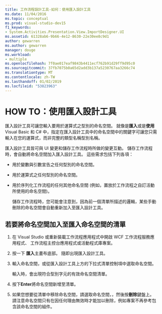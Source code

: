 ```yaml
---
title: 工作流程設計工具-如何：使用匯入設計工具
ms.date: 11/04/2016
ms.topic: conceptual
ms.prod: visual-studio-dev15
f1_keywords:
- System.Activities.Presentation.View.ImportDesigner.UI
ms.assetid: 61328ab6-9b66-4e12-8630-22e30ee8c9d1
author: gewarren
ms.author: gewarren
manager: douge
ms.workload:
- multiple
ms.openlocfilehash: 7f0ae017eaf9843b4411ecf762b91d29ff9d95c0
ms.sourcegitcommit: 37fb7075b0a65d2add3b137a5230767aa3266c74
ms.translationtype: MT
ms.contentlocale: zh-TW
ms.lasthandoff: 01/02/2019
ms.locfileid: "53823963"
---
```

# <a name="how-to-use-the-imports-designer"></a>HOW TO：使用匯入設計工具

匯入設計工具可讓您輸入要用於運算式之型別的命名空間。 就像是**匯入**或是**使用**Visual Basic 和 C# 中，指定在匯入設計工具中的命名空間中的關鍵字可讓您只需輸入在您的運算式，而非完整的類型名稱型別名稱。

匯入設計工具皆可與 UI 變更和儲存工作流程時所做的變更互動。 儲存工作流程時，會自動將命名空間加入匯入設計工具。 這些需求包括下列各項：

- 用於變數與引數宣告之任何型別的命名空間。

- 用於運算式之任何型別的命名空間。

- 用於序列化工作流程的任何其他命名空間 (例如，置放於工作流程之自訂活動所使用的命名空間)。

  儲存工作流程時，您可能會注意到，因為前一個清單所描述的邏輯，某些手動刪除的命名空間會自動重新加入至匯入設計工具。

## <a name="to-add-a-namespace-to-the-list-of-imported-namespaces"></a>若要將命名空間加入至匯入命名空間的清單

1.  在 Visual Studio 或重新裝載工作流程應用程式中開啟 WCF 工作流程服務應用程式、 工作流程主控台應用程式或活動程式庫專案。

2.  按一下 **匯入**主畫布底部。 隨即出現匯入設計工具。

3.  輸入命名空間，或從匯入設計工具上方的下拉式清單控制項中選取命名空間。

     輸入時，會出現符合型別字元的有效命名空間清單。

4.  按下**Enter**將命名空間新增至清單。

5.  如果您想要從清單中移除命名空間，請選取命名空間，，然後按**刪除**鍵盤上。 請注意命名空間只有在因任何理由無效時才能加以刪除，例如專案不再參考包含該命名空間的組件。